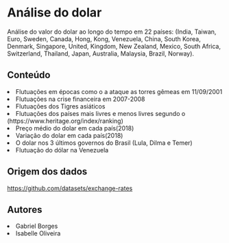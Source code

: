 # Análise do dolar
Análise do valor do dolar ao longo do tempo em 22 países: (India, Taiwan, Euro, Sweden, Canada, Hong, Kong, Venezuela, China, South Korea, Denmark, Singapore, United, Kingdom, New Zealand, Mexico, South Africa, Switzerland, Thailand, Japan, Australia, Malaysia, Brazil, Norway). 

## Conteúdo
<li>Flutuações em épocas como o a ataque as torres gêmeas em 11/09/2001 </li>
<li>Flutuações na crise financeira em 2007-2008</li>
<li>Flutuações dos Tigres asiáticos</li>
<li>Flutuações dos países mais livres e menos livres segundo o (https://www.heritage.org/index/ranking)</li>
<li>Preço médio do dolar em cada país(2018)</li>
<li>Variação do dolar em cada país(2018)</li>
<li>O dolar nos 3 últimos governos do Brasil (Lula, Dilma e Temer)</li>
<li>Flutuação do dólar na Venezuela</li>

## Origem dos dados
https://github.com/datasets/exchange-rates

## Autores
<li>Gabriel Borges</li>
<li>Isabelle Oliveira</li>

